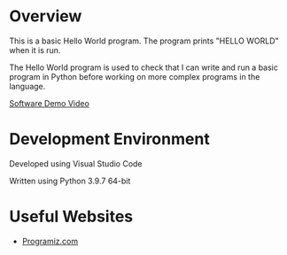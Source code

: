 # Overview

This is a basic Hello World program. The program prints "HELLO WORLD" when it is run.

The Hello World program is used to check that I can write and run a basic program in Python before working on more complex programs in the language.

[Software Demo Video](https://youtu.be/BHldJxxWwzU)

# Development Environment

Developed using Visual Studio Code

Written using Python 3.9.7 64-bit

# Useful Websites

* [Programiz.com](https://www.programiz.com/python-programming/examples/hello-world)
